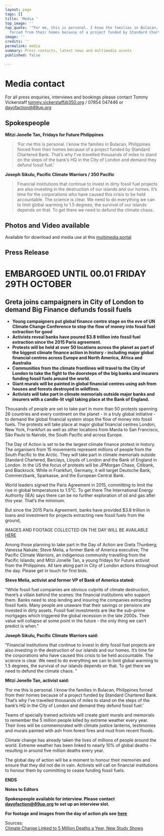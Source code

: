 ```yaml
---
layout: page
tags: []
title: 'Media '
top_image: ''
top_quote: '"For me, this is personal. I know the families in Bulacan, Philippines
  forced from their homes because of a project funded by Standard Chartered Bank"'
image: ''
credits: ''
permalink: media
summary: Press contacts, latest news and multimedia assets
published: false

---
```

# Media contact

For all press enquiries, interviews and bookings please contact Tommy Vickerstaff [tommy.vickerstaff@350.org](mailto:tommy.vickerstaff@350.org) / 07854 047446 or [dayofaction@89up.org](mailto:dayofaction@89up.org) 

## Spokespeople

**Mitzi Jonelle Tan, Fridays for Future Philippines**

> ‘For me this is personal. I know the families in Bulacan, Philippines forced from their homes because of a project funded by Standard Chartered Bank. That’s why I’ve travelled thousands of miles to stand on the steps of the bank’s HQ in the City of London and demand they defund fossil fuel.’

**Joseph Sikulu, Pacific Climate Warriors / 350 Pacific**

> Financial institutions that continue to invest in dirty fossil fuel projects are also investing in the destruction of our islands and our homes. It’s time for the corporations who have caused this crisis to be held accountable. The science is clear. We need to do everything we can to limit global warming to 1.5 degrees, the survival of our islands depends on that. To get there we need to defund the climate chaos.

## Photos and Video available

Available for download and media use at this [multimedia portal](https://350org.widencollective.com/portals/nkryeayx/DefundClimateChaos)

## Press Release

# **EMBARGOED UNTIL 00.01 FRIDAY 29TH OCTOBER**

## **Greta joins campaigners in City of London to demand Big Finance defunds fossil fuels**

* **Young campaigners put global finance centre stage on the eve of UN Climate Change Conference to stop the flow of money into fossil fuel extraction for good**
* **Activists reveal banks have poured $3.8 trillion into fossil fuel extraction since the 2015 Paris agreement.**
* **Protests will be held at over 50 locations across the planet as part of the biggest climate finance action in history - including major global financial centres across Europe and North America, Africa and Australia**
* **Communities from the climate frontlines will travel to the City of London to take the fight to the doorsteps of the big banks and insurers funding fossil fuels around the world.** 
* **Giant murals will be painted in global financial centres using ash from houses and forests destroyed in wildfires.** 
* **Activists will take part in climate memorials outside major banks and insurers with a candle-lit vigil taking place at the Bank of England.**

Thousands of people are set to take part in more than 50 protests spanning 26 countries and every continent on the planet - in a truly global initiative - to demand the global financial system stops the flow of money into fossil fuels. The protests will take place at major global financial centres London, New York, Frankfurt as well as other locations from Manila to San Francisco, São Paulo to Nairobi, the South Pacific and across Europe.

The Day of Action is set to be the largest climate finance protest in history. The organisers from 15 movements represent millions of people from the South Pacific to the Arctic. They will take part in climate memorials outside Standard Chartered, Barclays, Lloyds of London and the Bank of England in London. In the US the focus of protests will be JPMorgan Chase, Citibank, and Blackrock. While in Frankfurt, Germany, it will target Deutsche Bank, Commerzbank, Sparkasse, and the European Central Bank.

World leaders signed the Paris Agreement in 2015, committing to limit the rise in global temperatures to 1.5°C. To get there The International Energy Authority (IEA) says there can be no further exploration of oil and gas after this year. That’s the minimum.

But since the 2015 Paris Agreement, banks have provided $3.8 trillion in loans and investment for projects extracting new fossil fuels from the ground,

IMAGES AND FOOTAGE COLLECTED ON THE DAY WILL BE AVAILABLE [HERE](https://350org.widencollective.com/portals/nkryeayx/PeopletotheFrontportal)

Among those planning to take part in the Day of Action are Greta Thunberg; Vanessa Nakate; Steve Melia, a former Bank of America executive; The Pacific Climate Warriors, an indigenous community travelling from the Pacific Islands; and Mitzi Jonelle Tan, a young fridays for Future activist from the Philippines. All tare aking part in City of London actions throughout the day. Please get in touch for first bids.

**Steve Melia, activist and former VP of Bank of America stated:**

"While fossil fuel companies are obvious culprits of climate destruction, there’s a villain behind the scenes: the financial institutions who support them. Banks need to stop lending and insuring the companies extracting fossil fuels. Many people are unaware that their savings or pensions are invested in dirty assets. Fossil fuel investments are like the sub-prime mortgages which triggered the global recession in the late 2000s. Their value will collapse at some point in the future - the only thing we can't predict is when."

**Joseph Sikulu, Pacific Climate Warriors said:**

"Financial institutions that continue to invest in dirty fossil fuel projects are also investing in the destruction of our islands and our homes. It’s time for the corporations who have caused this crisis to be held accountable. The science is clear. We need to do everything we can to limit global warming to 1.5 degrees, the survival of our islands depends on that. To get there we need to defund the climate chaos. "

**Mitzi Jonelle Tan, activist said:**

‘For me this is personal. I know the families in Bulacan, Philippines forced from their homes because of a project funded by Standard Chartered Bank. That’s why I’ve travelled thousands of miles to stand on the steps of the bank’s HQ in the City of London and demand they defund fossil fuel.’

Teams of specially trained activists will create giant murals and memorials to remember the 5 million people killed by extreme weather every year. Their lives will be commemorated with climate justice lanterns, testimonies and murals painted with ash from forest fires and mud from recent floods.

Climate change has already taken the lives of millions of people around the world. Extreme weather has been linked to nearly 10% of global deaths - resulting in around five million deaths every year.

The global day of action will be a moment to honour their memories and ensure that they did not die in vain. Activists will call on financial institutions to honour them by committing to cease funding fossil fuels.

**ENDS**

**Notes to Editors**

**Spokespeople available for interview. Please contact dayofaction@89up.org to set up an interview slot.**

**For footage and images from the day of action pls see** [**here**](https://350org.widencollective.com/portals/nkryeayx/PeopletotheFrontportal)

Sources:  
[Climate Change Linked to 5 Million Deaths a Year, New Study Shows](https://www.bloomberg.com/news/articles/2021-07-07/climate-change-linked-to-5-million-deaths-a-year-new-study-shows) 